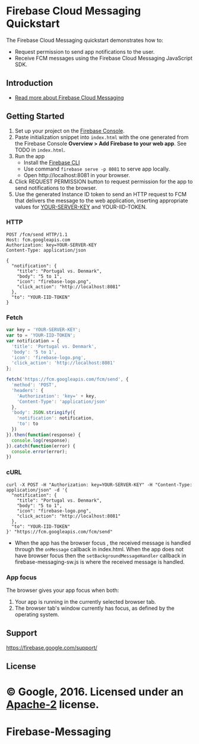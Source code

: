 Firebase Cloud Messaging Quickstart
===================================

The Firebase Cloud Messaging quickstart demonstrates how to:
- Request permission to send app notifications to the user.
- Receive FCM messages using the Firebase Cloud Messaging JavaScript SDK.

Introduction
------------

- [Read more about Firebase Cloud Messaging](https://firebase.google.com/docs/cloud-messaging/)

Getting Started
---------------

1. Set up your project on the [Firebase Console](https://console.firebase.google.com).
2. Paste initialization snippet into `index.html` with the one generated from
   the Firebase Console **Overview > Add Firebase to your web app**. See TODO in
   `index.html`.
3. Run the app
     - Install the [Firebase CLI](https://firebase.google.com/docs/cli/)
     - Use command `firebase serve -p 8081` to serve app locally.
     - Open http://localhost:8081 in your browser.
4. Click REQUEST PERMISSION button to request permission for the app to send
   notifications to the browser.
5. Use the generated Instance ID token to send an HTTP request to FCM that
   delivers the message to the web application, inserting appropriate values
   for [YOUR-SERVER-KEY](https://console.firebase.google.com/project/_/settings/cloudmessaging)
   and YOUR-IID-TOKEN.

### HTTP
```
POST /fcm/send HTTP/1.1
Host: fcm.googleapis.com
Authorization: key=YOUR-SERVER-KEY
Content-Type: application/json

{
  "notification": {
    "title": "Portugal vs. Denmark",
    "body": "5 to 1",
    "icon": "firebase-logo.png",
    "click_action": "http://localhost:8081"
  },
  "to": "YOUR-IID-TOKEN"
}
```

### Fetch
```js
var key = 'YOUR-SERVER-KEY';
var to = 'YOUR-IID-TOKEN';
var notification = {
  'title': 'Portugal vs. Denmark',
  'body': '5 to 1',
  'icon': 'firebase-logo.png',
  'click_action': 'http://localhost:8081'
};

fetch('https://fcm.googleapis.com/fcm/send', {
  'method': 'POST',
  'headers': {
    'Authorization': 'key=' + key,
    'Content-Type': 'application/json'
  },
  'body': JSON.stringify({
    'notification': notification,
    'to': to
  })
}).then(function(response) {
  console.log(response);
}).catch(function(error) {
  console.error(error);
})
```

### cURL
```
curl -X POST -H "Authorization: key=YOUR-SERVER-KEY" -H "Content-Type: application/json" -d '{
  "notification": {
    "title": "Portugal vs. Denmark",
    "body": "5 to 1",
    "icon": "firebase-logo.png",
    "click_action": "http://localhost:8081"
  },
  "to": "YOUR-IID-TOKEN"
}' "https://fcm.googleapis.com/fcm/send"
```

- When the app has the browser focus , the received message is handled through
  the `onMessage` callback in index.html. When the app does not have browser
  focus then the `setBackgroundMessageHandler` callback in firebase-messaging-sw.js
  is where the received message is handled.

### App focus
The browser gives your app focus when both:

1. Your app is running in the currently selected browser tab.
2. The browser tab's window currently has focus, as defined by the operating system.

Support
-------

https://firebase.google.com/support/

License
-------

© Google, 2016. Licensed under an [Apache-2](../LICENSE) license.
=======
# Firebase-Messaging

